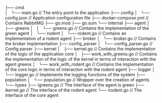 ├── cmd                                
│   └── main.go                  // The entry point to the application
├── config
│   └── config.json              // Application configuration file
├── docker-compose.yml           // Contains RabbitMQ
├── go.mod
├── go.sum
└── internal
    ├── agent
    │   ├── greens
    │   │   └── greens.go        // Contains the implementation of the green agent
    │   └── rodent
    │       └── rodent.go        // Contains an implementation of a rodent agent
    ├── broker
    │   └── broker.go            // Contains the broker implementation
    ├── config_parser
    │   └── config_parser.go     // Config parser
    ├── kernel
    │   ├── kernel.go            // Contains the implementation of the logic of the application core
    │   ├── work_with_greens.go  // Contains the implementation of the logic of the kernel in terms of interaction with the agent greens
    │   └── work_with_rodent.go  // Contains the implementation of the core logic in terms of interaction with the rodent agent
    ├── logger
    │   └── logger.go            // Implements the logging functions of the system
    ├── population
    │   └── population.go        // Wrapper over the creation of agents
    └── types
        ├── igreens.go           // The interface of the agent is green
        ├── ikernel.go           // The interface of the rodent agent
        └── irodent.go           // The interface of the core agent
